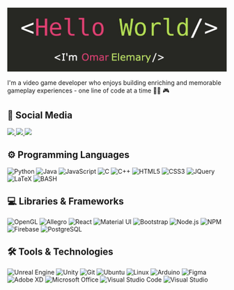 ![Banner](https://github.com/elemaryo/elemaryo/blob/main/readme.png)


I'm a video game developer who enjoys building enriching and memorable gameplay experiences - one line of code at a time 👨‍💻 🎮

## 💬 Social Media

<p align="left">
	<a href="https://www.linkedin.com/in/omar-elemary/">
		<img src="https://img.shields.io/badge/LinkedIn-0077B5?style=for-the-badge&logo=linkedin&logoColor=white" />
	</a>
   <a href="https://elemaryo.github.io/">
		<img src="https://img.shields.io/badge/Website-05054B?style=for-the-badge&logo=Observable&logoColor=white" />
	</a>
  <a href="mailto:oelemary@gmail.com">
		<img src="https://img.shields.io/badge/Gmail-D14836?style=for-the-badge&logo=gmail&logoColor=white" />
	</a>
</p>

## ⚙️ Programming Languages

![Python](https://img.shields.io/badge/Python-FFD43B?style=for-the-badge&logo=python&logoColor=306998)
![Java](https://img.shields.io/badge/Java-ED8B00?style=for-the-badge&logo=java&logoColor=white)
![JavaScript](https://img.shields.io/badge/JavaScript-323330?style=for-the-badge&logo=javascript&logoColor=F7DF1E)
![C](https://img.shields.io/badge/C-00599C?style=for-the-badge&logo=c&logoColor=white)
![C++](https://img.shields.io/badge/C%2B%2B-00599C?style=for-the-badge&logo=c%2B%2B&logoColor=white)
![HTML5](https://img.shields.io/badge/HTML5-E34F26?style=for-the-badge&logo=html5&logoColor=white)
![CSS3](https://img.shields.io/badge/CSS3-1572B6?style=for-the-badge&logo=css3&logoColor=white)
![JQuery](https://img.shields.io/badge/jQuery-0769AD?style=for-the-badge&logo=jquery&logoColor=white)
![LaTeX](https://img.shields.io/badge/latex-008080?style=for-the-badge&logo=latex&logoColor=white)
![BASH](https://img.shields.io/badge/gnubash-4EAA25?style=for-the-badge&logo=gnubash&logoColor=232c34)

## 💻 Libraries & Frameworks

![OpenGL](https://img.shields.io/badge/OpenGL-5586A4?style=for-the-badge&logo=opengl&logoColor=white)
![Allegro](https://img.shields.io/badge/Allegro-FF5A00?style=for-the-badge&logo=allegro&logoColor=563D7C)
![React](https://img.shields.io/badge/React-20232A?style=for-the-badge&logo=react&logoColor=61DAFB)
![Material UI](https://img.shields.io/badge/Material%20UI-007FFF?style=for-the-badge&logo=mui&logoColor=white)
![Bootstrap](https://img.shields.io/badge/Bootstrap-563D7C?style=for-the-badge&logo=bootstrap&logoColor=white)
![Node.js](https://img.shields.io/badge/Node.js-339933?style=for-the-badge&logo=nodedotjs&logoColor=white)
![NPM](https://img.shields.io/badge/npm-CB3837?style=for-the-badge&logo=npm&logoColor=white)
![Firebase](https://img.shields.io/badge/firebase-ffca28?style=for-the-badge&logo=firebase&logoColor=black)
![PostgreSQL](https://img.shields.io/badge/PostgreSQL-316192?style=for-the-badge&logo=postgresql&logoColor=white)

## 🛠 Tools & Technologies

![Unreal Engine](https://img.shields.io/badge/Unreal_Engine-0E1128?style=for-the-badge&logo=unreal-engine&logoColor=white)
![Unity](https://img.shields.io/badge/Unity-100000?style=for-the-badge&logo=unity&logoColor=white)
![Git](https://img.shields.io/badge/GIT-E44C30?style=for-the-badge&logo=git&logoColor=white)
![Ubuntu](https://img.shields.io/badge/Ubuntu-E95420?style=for-the-badge&logo=ubuntu&logoColor=white)
![Linux](https://img.shields.io/badge/Linux-FCC624?style=for-the-badge&logo=linux&logoColor=0E1128)
![Arduino](https://img.shields.io/badge/Arduino-00979D?style=for-the-badge&logo=arduino&logoColor=white)
![Figma](https://img.shields.io/badge/Figma-F24E1E?style=for-the-badge&logo=figma&logoColor=white)
![Adobe XD](https://img.shields.io/badge/Adobe%20XD-470137?style=for-the-badge&logo=Adobe%20XD&logoColor=#FF61F6)
![Microsoft Office](https://img.shields.io/badge/Microsoft_Office-D83B01?style=for-the-badge&logo=microsoftoffice&logoColor=##D83B01)
![Visual Studio Code](https://img.shields.io/badge/Visual_Studio_Code-0078D4?style=for-the-badge&logo=visual%20studio%20code&logoColor=white)
![Visual Studio](https://img.shields.io/badge/Visual_Studio-5C2D91?style=for-the-badge&logo=visual%20studio&logoColor=white)


<!-- ### Hi there 👋 -->

<!--
**elemaryo/elemaryo** is a ✨ _special_ ✨ repository because its `README.md` (this file) appears on your GitHub profile.

Here are some ideas to get you started:

- 🔭 I’m currently working on ...
- 🌱 I’m currently learning ...
- 👯 I’m looking to collaborate on ...
- 🤔 I’m looking for help with ...
- 💬 Ask me about ...
- 📫 How to reach me: ...
- 😄 Pronouns: ...
- ⚡ Fun fact: ...
-->

